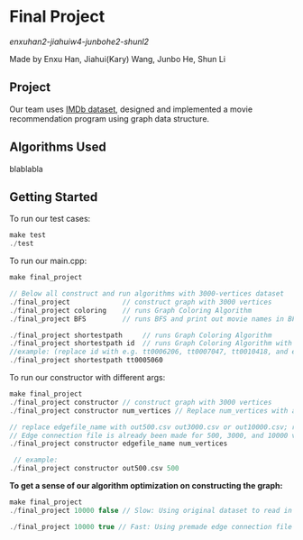 # Final Project 
*enxuhan2-jiahuiw4-junbohe2-shunl2*

Made by Enxu Han, Jiahui(Kary) Wang, Junbo He, Shun Li

## Project
Our team uses [IMDb dataset](https://www.kaggle.com/stefanoleone992/imdb-extensive-dataset), designed and implemented a movie recommendation program using graph data structure.

## Algorithms Used
blablabla

## Getting Started

To run our test cases:
```c++
make test
./test
```

To run our main.cpp:
```c++
make final_project

// Below all construct and run algorithms with 3000-vertices dataset
./final_project             // construct graph with 3000 vertices
./final_project coloring    // runs Graph Coloring Algorithm
./final_project BFS         // runs BFS and print out movie names in BFS order

./final_project shortestpath     // runs Graph Coloring Algorithm
./final_project shortestpath id  // runs Graph Coloring Algorithm with user specified id
//example: (replace id with e.g. tt0006206, tt0007047, tt0010418, and etc.)
./final_project shortestpath tt0005060
```

To run our constructor with different args:
```c++
make final_project
./final_project constructor // construct graph with 3000 vertices
./final_project constructor num_vertices // Replace num_vertices with an int to specify how many vertices you want in the graph (run with original csv -- will be slow)

// replace edgefile_name with out500.csv out3000.csv or out10000.csv; replace num_vertices with corresponding int
// Edge connection file is already been made for 500, 3000, and 10000 vertices dataset so runtime will be fast
./final_project constructor edgefile_name num_vertices

 // example:
./final_project constructor out500.csv 500
```

**To get a sense of our algorithm optimization on constructing the graph:**
```c++
make final_project
./final_project 10000 false // Slow: Using original dataset to read in 10000 vertices and making the graph, output the edge connection in output.csv

./final_project 10000 true // Fast: Using premade edge connection file (out10000.csv) to build the graph with 10000 vertices
``` 

